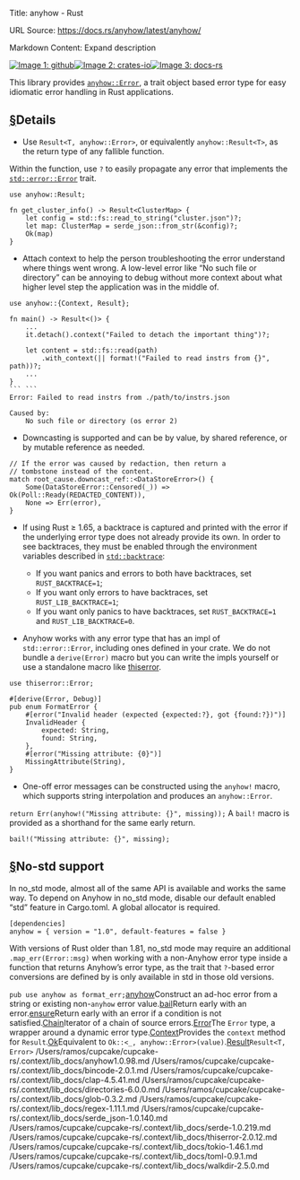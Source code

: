Title: anyhow - Rust

URL Source: https://docs.rs/anyhow/latest/anyhow/

Markdown Content:
Expand description

[![Image 1: github](https://img.shields.io/badge/github-8da0cb?style=for-the-badge&labelColor=555555&logo=github)](https://github.com/dtolnay/anyhow)[![Image 2: crates-io](https://img.shields.io/badge/crates.io-fc8d62?style=for-the-badge&labelColor=555555&logo=rust)](https://crates.io/crates/anyhow)[![Image 3: docs-rs](https://img.shields.io/badge/docs.rs-66c2a5?style=for-the-badge&labelColor=555555&logo=docs.rs)](https://docs.rs/anyhow)

This library provides [`anyhow::Error`](https://docs.rs/anyhow/latest/anyhow/struct.Error.html "struct anyhow::Error"), a trait object based error type for easy idiomatic error handling in Rust applications.

## [§](https://docs.rs/anyhow/latest/anyhow/#details)Details

- Use `Result<T, anyhow::Error>`, or equivalently `anyhow::Result<T>`, as the return type of any fallible function.

Within the function, use `?` to easily propagate any error that implements the [`std::error::Error`](https://doc.rust-lang.org/core/error/trait.Error.html "trait core::error::Error") trait.

```
use anyhow::Result;

fn get_cluster_info() -> Result<ClusterMap> {
    let config = std::fs::read_to_string("cluster.json")?;
    let map: ClusterMap = serde_json::from_str(&config)?;
    Ok(map)
}
```

- Attach context to help the person troubleshooting the error understand where things went wrong. A low-level error like “No such file or directory” can be annoying to debug without more context about what higher level step the application was in the middle of.

````
use anyhow::{Context, Result};

fn main() -> Result<()> {
    ...
    it.detach().context("Failed to detach the important thing")?;

    let content = std::fs::read(path)
        .with_context(|| format!("Failed to read instrs from {}", path))?;
    ...
}
``` ```
Error: Failed to read instrs from ./path/to/instrs.json

Caused by:
    No such file or directory (os error 2)
````

- Downcasting is supported and can be by value, by shared reference, or by mutable reference as needed.

```
// If the error was caused by redaction, then return a
// tombstone instead of the content.
match root_cause.downcast_ref::<DataStoreError>() {
    Some(DataStoreError::Censored(_)) => Ok(Poll::Ready(REDACTED_CONTENT)),
    None => Err(error),
}
```

- If using Rust ≥ 1.65, a backtrace is captured and printed with the error if the underlying error type does not already provide its own. In order to see backtraces, they must be enabled through the environment variables described in [`std::backtrace`](https://doc.rust-lang.org/std/backtrace/index.html#environment-variables "mod std::backtrace"):

  - If you want panics and errors to both have backtraces, set `RUST_BACKTRACE=1`;
  - If you want only errors to have backtraces, set `RUST_LIB_BACKTRACE=1`;
  - If you want only panics to have backtraces, set `RUST_BACKTRACE=1` and `RUST_LIB_BACKTRACE=0`.

- Anyhow works with any error type that has an impl of `std::error::Error`, including ones defined in your crate. We do not bundle a `derive(Error)` macro but you can write the impls yourself or use a standalone macro like [thiserror](https://github.com/dtolnay/thiserror).

```
use thiserror::Error;

#[derive(Error, Debug)]
pub enum FormatError {
    #[error("Invalid header (expected {expected:?}, got {found:?})")]
    InvalidHeader {
        expected: String,
        found: String,
    },
    #[error("Missing attribute: {0}")]
    MissingAttribute(String),
}
```

- One-off error messages can be constructed using the `anyhow!` macro, which supports string interpolation and produces an `anyhow::Error`.

`return Err(anyhow!("Missing attribute: {}", missing));`
A `bail!` macro is provided as a shorthand for the same early return.

`bail!("Missing attribute: {}", missing);`

## [§](https://docs.rs/anyhow/latest/anyhow/#no-std-support)No-std support

In no_std mode, almost all of the same API is available and works the same way. To depend on Anyhow in no_std mode, disable our default enabled “std” feature in Cargo.toml. A global allocator is required.

```
[dependencies]
anyhow = { version = "1.0", default-features = false }
```

With versions of Rust older than 1.81, no_std mode may require an additional `.map_err(Error::msg)` when working with a non-Anyhow error type inside a function that returns Anyhow’s error type, as the trait that `?`-based error conversions are defined by is only available in std in those old versions.

`pub use anyhow as format_err;`[anyhow](https://docs.rs/anyhow/latest/anyhow/macro.anyhow.html "macro anyhow::anyhow")Construct an ad-hoc error from a string or existing non-`anyhow` error value.[bail](https://docs.rs/anyhow/latest/anyhow/macro.bail.html "macro anyhow::bail")Return early with an error.[ensure](https://docs.rs/anyhow/latest/anyhow/macro.ensure.html "macro anyhow::ensure")Return early with an error if a condition is not satisfied.[Chain](https://docs.rs/anyhow/latest/anyhow/struct.Chain.html "struct anyhow::Chain")Iterator of a chain of source errors.[Error](https://docs.rs/anyhow/latest/anyhow/struct.Error.html "struct anyhow::Error")The `Error` type, a wrapper around a dynamic error type.[Context](https://docs.rs/anyhow/latest/anyhow/trait.Context.html "trait anyhow::Context")Provides the `context` method for `Result`.[Ok](https://docs.rs/anyhow/latest/anyhow/fn.Ok.html "fn anyhow::Ok")Equivalent to `Ok::<_, anyhow::Error>(value)`.[Result](https://docs.rs/anyhow/latest/anyhow/type.Result.html "type anyhow::Result")`Result<T, Error>`
/Users/ramos/cupcake/cupcake-rs/.context/lib_docs/anyhow1.0.98.md
/Users/ramos/cupcake/cupcake-rs/.context/lib_docs/bincode-2.0.1.md
/Users/ramos/cupcake/cupcake-rs/.context/lib_docs/clap-4.5.41.md
/Users/ramos/cupcake/cupcake-rs/.context/lib_docs/directories-6.0.0.md
/Users/ramos/cupcake/cupcake-rs/.context/lib_docs/glob-0.3.2.md
/Users/ramos/cupcake/cupcake-rs/.context/lib_docs/regex-1.11.1.md
/Users/ramos/cupcake/cupcake-rs/.context/lib_docs/serde_json-1.0.140.md
/Users/ramos/cupcake/cupcake-rs/.context/lib_docs/serde-1.0.219.md
/Users/ramos/cupcake/cupcake-rs/.context/lib_docs/thiserror-2.0.12.md
/Users/ramos/cupcake/cupcake-rs/.context/lib_docs/tokio-1.46.1.md
/Users/ramos/cupcake/cupcake-rs/.context/lib_docs/toml-0.9.1.md
/Users/ramos/cupcake/cupcake-rs/.context/lib_docs/walkdir-2.5.0.md
